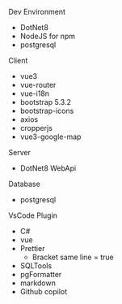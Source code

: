 Dev Environment
- DotNet8
- NodeJS for npm
- postgresql

Client
- vue3
- vue-router
- vue-i18n
- bootstrap 5.3.2
- bootstrap-icons
- axios
- cropperjs
- vue3-google-map

Server
- DotNet8 WebApi

Database
- postgresql

VsCode Plugin
- C#
- vue
- Prettier
  - Bracket same line = true
- SQLTools
- pgFormatter
- markdown
- Github copilot